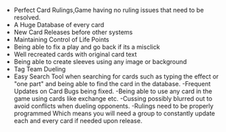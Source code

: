 
- Perfect Card Rulings,Game having no ruling issues that need to be resolved.
- A Huge Database of every card 
- New Card Releases before other systems
- Maintaining Control of Life Points
- Being able to fix a play and go back if its a misclick
- Well recreated cards with original card text
- Being able to create sleeves using any image or background 
- Tag Team Dueling 
- Easy Search Tool when searching for cards such as typing the effect or "one part"
and being able to find the card in the database.
-Frequent Updates on Card Bugs being fixed.
-Being able to use any card in the game using cards like exchange etc.
-Cussing possibly blurred out to avoid conflicts when dueling opponents.
-Rulings need to be properly programmed Which means you will need a group to constantly update each and every card if needed upon release.

